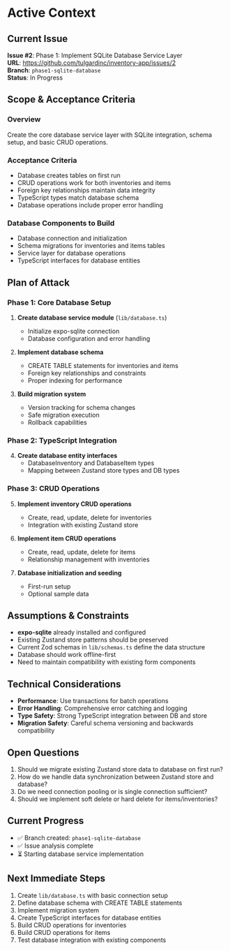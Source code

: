# Active Context

## Current Issue
**Issue #2**: Phase 1: Implement SQLite Database Service Layer  
**URL**: https://github.com/tulgardinc/inventory-app/issues/2  
**Branch**: `phase1-sqlite-database`  
**Status**: In Progress

## Scope & Acceptance Criteria

### Overview
Create the core database service layer with SQLite integration, schema setup, and basic CRUD operations.

### Acceptance Criteria
- Database creates tables on first run
- CRUD operations work for both inventories and items  
- Foreign key relationships maintain data integrity
- TypeScript types match database schema
- Database operations include proper error handling

### Database Components to Build
- Database connection and initialization
- Schema migrations for inventories and items tables
- Service layer for database operations
- TypeScript interfaces for database entities

## Plan of Attack

### Phase 1: Core Database Setup
1. **Create database service module** (`lib/database.ts`)
   - Initialize expo-sqlite connection
   - Database configuration and error handling

2. **Implement database schema** 
   - CREATE TABLE statements for inventories and items
   - Foreign key relationships and constraints
   - Proper indexing for performance

3. **Build migration system**
   - Version tracking for schema changes
   - Safe migration execution
   - Rollback capabilities

### Phase 2: TypeScript Integration  
4. **Create database entity interfaces**
   - DatabaseInventory and DatabaseItem types
   - Mapping between Zustand store types and DB types

### Phase 3: CRUD Operations
5. **Implement inventory CRUD operations**
   - Create, read, update, delete for inventories
   - Integration with existing Zustand store

6. **Implement item CRUD operations** 
   - Create, read, update, delete for items
   - Relationship management with inventories

7. **Database initialization and seeding**
   - First-run setup
   - Optional sample data

## Assumptions & Constraints

- **expo-sqlite** already installed and configured
- Existing Zustand store patterns should be preserved
- Current Zod schemas in `lib/schemas.ts` define the data structure
- Database should work offline-first
- Need to maintain compatibility with existing form components

## Technical Considerations

- **Performance**: Use transactions for batch operations
- **Error Handling**: Comprehensive error catching and logging
- **Type Safety**: Strong TypeScript integration between DB and store
- **Migration Safety**: Careful schema versioning and backwards compatibility

## Open Questions

1. Should we migrate existing Zustand store data to database on first run?
2. How do we handle data synchronization between Zustand store and database?
3. Do we need connection pooling or is single connection sufficient?
4. Should we implement soft delete or hard delete for items/inventories?

## Current Progress

- ✅ Branch created: `phase1-sqlite-database`
- ✅ Issue analysis complete
- ⏳ Starting database service implementation

## Next Immediate Steps

1. Create `lib/database.ts` with basic connection setup
2. Define database schema with CREATE TABLE statements  
3. Implement migration system
4. Create TypeScript interfaces for database entities
5. Build CRUD operations for inventories
6. Build CRUD operations for items
7. Test database integration with existing components
